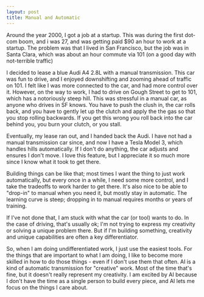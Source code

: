 ```yaml
---
layout: post
title: Manual and Automatic
---
```


Around the year 2000, I got a job at a startup.  This was during the first dot-com boom, and i was 27, and was getting paid $90 an hour to work at a startup.  The problem was that I lived in San Francisco, but the job was in Santa Clara, which was about an hour commute via 101 (on a good day with not-terrible traffic) 

I decided to lease a blue Audi A4 2.8L with a manual transmission.    This car was fun to drive, and I enjoyed downshifting and zooming ahead of traffic on 101.    I felt like I was more connected to the car, and had more control over it.  However, on the way to work, I had to drive on Gough Street to get to 101, which has a notoriously steep hill.  This was stressful in a manual car, as anyone who drives in SF knows.  You have to push the clush in, the car rolls back, and you have to gently let up the clutch and apply the the gas so that you stop rolling backwards.  If you get this wrong you roll back into the car behind you, you burn your clutch, or you stall.  

Eventually, my lease ran out, and I handed back the Audi.  I have not had a manual transmission car since, and now I have a Tesla Model 3, which handles hills automatically.  If I don't do anything, the car adjusts and ensures I don't move.    I love this feature, but I appreciate it so much more since I know what it took to get there.

Building things can be like that; most times I want the thing to just work automatically, but every once in a while, I need some more control, and I take the tradeoffs to work harder to get there.    It's also nice to be able to "drop-in" to manual when you need it, but mostly stay in automatic.  The learning curve is steep; dropping in to manual requires months or years of training.  

If I've not done that, I am stuck with what the car (or tool) wants to do.  In the case of driving, that's usually ok; I'm not trying to express my creativity or solving a unique problem there.  But if I'm building something, creativity and unique capabilities are often a key differentiator.

So, when I am doing undifferentiated work, I just use the easiest tools.  For the things that are important to what I am doing,  I like to become more skilled in how to do those things - even if I don't use them that often.  AI is a kind of automatic transmission for "creative" work.  Most of the time that's fine, but it doesn't really represent my creativity.  I am excited by AI because I don't have the time as a single person to build every piece, and AI lets me focus on the things I care about.
